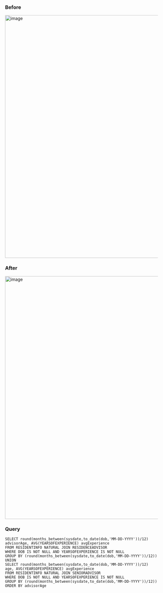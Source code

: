 
### Before
<img width="800" alt="image" src="https://github.com/jmhirsch/ResidenceLifeDBMS/blob/master/Examples/GroupBy/1.%20Before.png">

### After
<img width="800" alt="image" src="https://github.com/jmhirsch/ResidenceLifeDBMS/blob/master/Examples/GroupBy/2.%20After.png">

### Query
```
SELECT round(months_between(sysdate,to_date(dob,'MM-DD-YYYY'))/12) advisorAge, AVG(YEARSOFEXPERIENCE) avgExperience
FROM RESIDENTINFO NATURAL JOIN RESIDENCEADVISOR 
WHERE DOB IS NOT NULL AND YEARSOFEXPERIENCE IS NOT NULL 
GROUP BY (round(months_between(sysdate,to_date(dob,'MM-DD-YYYY'))/12)) 
UNION 
SELECT round(months_between(sysdate,to_date(dob,'MM-DD-YYYY'))/12) age, AVG(YEARSOFEXPERIENCE) avgExperience 
FROM RESIDENTINFO NATURAL JOIN SENIORADVISOR 
WHERE DOB IS NOT NULL AND YEARSOFEXPERIENCE IS NOT NULL 
GROUP BY (round(months_between(sysdate,to_date(dob,'MM-DD-YYYY'))/12)) 
ORDER BY advisorAge
```

